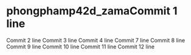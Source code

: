 # phongphamp42d_zamaCommit 1 line
Commit 2 line
Commit 3 line
Commit 4 line
Commit 7 line
Commit 8 line
Commit 9 line
Commit 10 line
Commit 11 line
Commit 12 line
